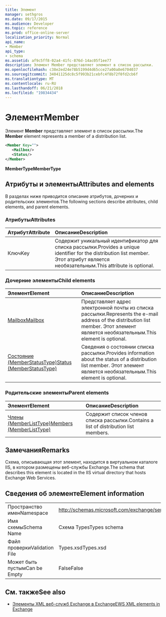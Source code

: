```yaml
---
title: Элемент
manager: sethgros
ms.date: 09/17/2015
ms.audience: Developer
ms.topic: reference
ms.prod: office-online-server
localization_priority: Normal
api_name:
- Member
api_type:
- schema
ms.assetid: af9c5ff8-02a4-41fc-876d-14ac05f1ee77
description: Элемент Member представляет элемент в список рассылки.
ms.openlocfilehash: c38e2ed24e78b5199d4d65cce27a00a8e6704037
ms.sourcegitcommit: 34041125dc8c5f993b21cebfc4f8b72f0fd2cb6f
ms.translationtype: MT
ms.contentlocale: ru-RU
ms.lasthandoff: 06/21/2018
ms.locfileid: "19834434"
---
```

# <a name="member"></a><span data-ttu-id="06c32-103">Элемент</span><span class="sxs-lookup"><span data-stu-id="06c32-103">Member</span></span>

<span data-ttu-id="06c32-104">Элемент **Member** представляет элемент в список рассылки.</span><span class="sxs-lookup"><span data-stu-id="06c32-104">The **Member** element represents a member of a distribution list.</span></span> 
  
```xml
<Member Key="">
   <Mailbox/>
   <Status/>
</Member>
```

<span data-ttu-id="06c32-105">**MemberType**</span><span class="sxs-lookup"><span data-stu-id="06c32-105">**MemberType**</span></span>

## <a name="attributes-and-elements"></a><span data-ttu-id="06c32-106">Атрибуты и элементы</span><span class="sxs-lookup"><span data-stu-id="06c32-106">Attributes and elements</span></span>

<span data-ttu-id="06c32-107">В разделах ниже приводится описание атрибутов, дочерних и родительских элементов.</span><span class="sxs-lookup"><span data-stu-id="06c32-107">The following sections describe attributes, child elements, and parent elements.</span></span>
  
### <a name="attributes"></a><span data-ttu-id="06c32-108">Атрибуты</span><span class="sxs-lookup"><span data-stu-id="06c32-108">Attributes</span></span>

|<span data-ttu-id="06c32-109">**Атрибут**</span><span class="sxs-lookup"><span data-stu-id="06c32-109">**Attribute**</span></span>|<span data-ttu-id="06c32-110">**Описание**</span><span class="sxs-lookup"><span data-stu-id="06c32-110">**Description**</span></span>|
|:-----|:-----|
|<span data-ttu-id="06c32-111">Ключ</span><span class="sxs-lookup"><span data-stu-id="06c32-111">Key</span></span>  <br/> |<span data-ttu-id="06c32-112">Содержит уникальный идентификатор для списка рассылки.</span><span class="sxs-lookup"><span data-stu-id="06c32-112">Provides a unique identifier for the distribution list member.</span></span> <span data-ttu-id="06c32-113">Этот атрибут является необязательным.</span><span class="sxs-lookup"><span data-stu-id="06c32-113">This attribute is optional.</span></span>  <br/> |
   
### <a name="child-elements"></a><span data-ttu-id="06c32-114">Дочерние элементы</span><span class="sxs-lookup"><span data-stu-id="06c32-114">Child elements</span></span>

|<span data-ttu-id="06c32-115">**Элемент**</span><span class="sxs-lookup"><span data-stu-id="06c32-115">**Element**</span></span>|<span data-ttu-id="06c32-116">**Описание**</span><span class="sxs-lookup"><span data-stu-id="06c32-116">**Description**</span></span>|
|:-----|:-----|
|[<span data-ttu-id="06c32-117">Mailbox</span><span class="sxs-lookup"><span data-stu-id="06c32-117">Mailbox</span></span>](mailbox.md) <br/> |<span data-ttu-id="06c32-118">Представляет адрес электронной почты из списка рассылки.</span><span class="sxs-lookup"><span data-stu-id="06c32-118">Represents the e-mail address of the distribution list member.</span></span> <span data-ttu-id="06c32-119">Этот элемент является необязательным.</span><span class="sxs-lookup"><span data-stu-id="06c32-119">This element is optional.</span></span>  <br/> |
|[<span data-ttu-id="06c32-120">Состояние (MemberStatusType)</span><span class="sxs-lookup"><span data-stu-id="06c32-120">Status (MemberStatusType)</span></span>](status-memberstatustype.md) <br/> |<span data-ttu-id="06c32-121">Сведения о состоянии списка рассылки.</span><span class="sxs-lookup"><span data-stu-id="06c32-121">Provides information about the status of a distribution list member.</span></span> <span data-ttu-id="06c32-122">Этот элемент является необязательным.</span><span class="sxs-lookup"><span data-stu-id="06c32-122">This element is optional.</span></span>  <br/> |
   
### <a name="parent-elements"></a><span data-ttu-id="06c32-123">Родительские элементы</span><span class="sxs-lookup"><span data-stu-id="06c32-123">Parent elements</span></span>

|<span data-ttu-id="06c32-124">**Элемент**</span><span class="sxs-lookup"><span data-stu-id="06c32-124">**Element**</span></span>|<span data-ttu-id="06c32-125">**Описание**</span><span class="sxs-lookup"><span data-stu-id="06c32-125">**Description**</span></span>|
|:-----|:-----|
|[<span data-ttu-id="06c32-126">Члены (MemberListType)</span><span class="sxs-lookup"><span data-stu-id="06c32-126">Members (MemberListType)</span></span>](members-memberlisttype.md) <br/> |<span data-ttu-id="06c32-127">Содержит список членов списка рассылки.</span><span class="sxs-lookup"><span data-stu-id="06c32-127">Contains a list of distribution list members.</span></span>  <br/> |
   
## <a name="remarks"></a><span data-ttu-id="06c32-128">Замечания</span><span class="sxs-lookup"><span data-stu-id="06c32-128">Remarks</span></span>

<span data-ttu-id="06c32-129">Схема, описывающая этот элемент, находится в виртуальном каталоге IIS, в котором размещены веб-службы Exchange.</span><span class="sxs-lookup"><span data-stu-id="06c32-129">The schema that describes this element is located in the IIS virtual directory that hosts Exchange Web Services.</span></span>
  
## <a name="element-information"></a><span data-ttu-id="06c32-130">Сведения об элементе</span><span class="sxs-lookup"><span data-stu-id="06c32-130">Element information</span></span>

|||
|:-----|:-----|
|<span data-ttu-id="06c32-131">Пространство имен</span><span class="sxs-lookup"><span data-stu-id="06c32-131">Namespace</span></span>  <br/> |http://schemas.microsoft.com/exchange/services/2006/types  <br/> |
|<span data-ttu-id="06c32-132">Имя схемы</span><span class="sxs-lookup"><span data-stu-id="06c32-132">Schema Name</span></span>  <br/> |<span data-ttu-id="06c32-133">Схема Types</span><span class="sxs-lookup"><span data-stu-id="06c32-133">Types schema</span></span>  <br/> |
|<span data-ttu-id="06c32-134">Файл проверки</span><span class="sxs-lookup"><span data-stu-id="06c32-134">Validation File</span></span>  <br/> |<span data-ttu-id="06c32-135">Types.xsd</span><span class="sxs-lookup"><span data-stu-id="06c32-135">Types.xsd</span></span>  <br/> |
|<span data-ttu-id="06c32-136">Может быть пустым</span><span class="sxs-lookup"><span data-stu-id="06c32-136">Can be Empty</span></span>  <br/> |<span data-ttu-id="06c32-137">False</span><span class="sxs-lookup"><span data-stu-id="06c32-137">False</span></span>  <br/> |
   
## <a name="see-also"></a><span data-ttu-id="06c32-138">См. также</span><span class="sxs-lookup"><span data-stu-id="06c32-138">See also</span></span>

- [<span data-ttu-id="06c32-139">Элементы XML веб-служб Exchange в Exchange</span><span class="sxs-lookup"><span data-stu-id="06c32-139">EWS XML elements in Exchange</span></span>](ews-xml-elements-in-exchange.md)

